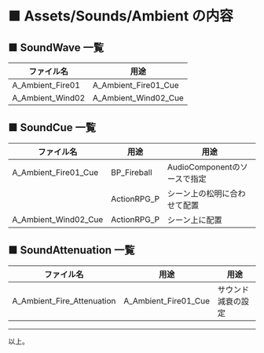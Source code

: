# ■ Assets/Sounds/Ambient の内容

## ■ SoundWave 一覧
| ファイル名 | 用途 |
| ----- | ----- |
| A_Ambient_Fire01 | A_Ambient_Fire01_Cue |
| A_Ambient_Wind02 | A_Ambient_Wind02_Cue |

## ■ SoundCue 一覧
| ファイル名 | 用途 | 用途 |
| ----- | ----- | ----- |
| A_Ambient_Fire01_Cue | BP_Fireball | AudioComponentのソースで指定 |
| | ActionRPG_P | シーン上の松明に合わせて配置 |
| A_Ambient_Wind02_Cue | ActionRPG_P | シーン上に配置 |

## ■ SoundAttenuation 一覧
| ファイル名 | 用途 | 用途 |
| ----- | ----- | ----- |
| A_Ambient_Fire_Attenuation | A_Ambient_Fire01_Cue | サウンド減衰の設定 |

----
以上。
